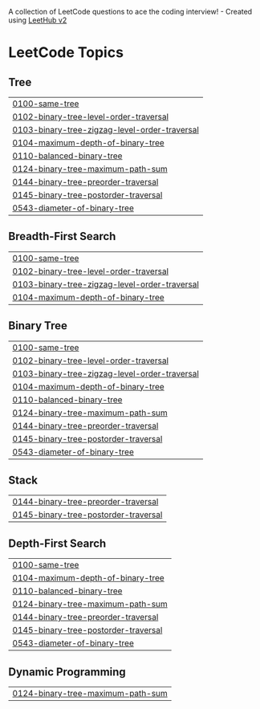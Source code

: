 A collection of LeetCode questions to ace the coding interview! - Created using [LeetHub v2](https://github.com/arunbhardwaj/LeetHub-2.0)
<!---LeetCode Topics Start-->
# LeetCode Topics
## Tree
|  |
| ------- |
| [0100-same-tree](https://github.com/shikhabhadoria/Shikha_DSA_Journey/tree/master/0100-same-tree) |🟢 Easy | ✅ First Attempt
| [0102-binary-tree-level-order-traversal](https://github.com/shikhabhadoria/Shikha_DSA_Journey/tree/master/0102-binary-tree-level-order-traversal) | 🔴 Hard | 🔄 Second Attempt
| [0103-binary-tree-zigzag-level-order-traversal](https://github.com/shikhabhadoria/Shikha_DSA_Journey/tree/master/0103-binary-tree-zigzag-level-order-traversal) |
| [0104-maximum-depth-of-binary-tree](https://github.com/shikhabhadoria/Shikha_DSA_Journey/tree/master/0104-maximum-depth-of-binary-tree) |
| [0110-balanced-binary-tree](https://github.com/shikhabhadoria/Shikha_DSA_Journey/tree/master/0110-balanced-binary-tree) |
| [0124-binary-tree-maximum-path-sum](https://github.com/shikhabhadoria/Shikha_DSA_Journey/tree/master/0124-binary-tree-maximum-path-sum) |
| [0144-binary-tree-preorder-traversal](https://github.com/shikhabhadoria/Shikha_DSA_Journey/tree/master/0144-binary-tree-preorder-traversal) |
| [0145-binary-tree-postorder-traversal](https://github.com/shikhabhadoria/Shikha_DSA_Journey/tree/master/0145-binary-tree-postorder-traversal) |
| [0543-diameter-of-binary-tree](https://github.com/shikhabhadoria/Shikha_DSA_Journey/tree/master/0543-diameter-of-binary-tree) |
## Breadth-First Search
|  |
| ------- |
| [0100-same-tree](https://github.com/shikhabhadoria/Shikha_DSA_Journey/tree/master/0100-same-tree) |
| [0102-binary-tree-level-order-traversal](https://github.com/shikhabhadoria/Shikha_DSA_Journey/tree/master/0102-binary-tree-level-order-traversal) |
| [0103-binary-tree-zigzag-level-order-traversal](https://github.com/shikhabhadoria/Shikha_DSA_Journey/tree/master/0103-binary-tree-zigzag-level-order-traversal) |
| [0104-maximum-depth-of-binary-tree](https://github.com/shikhabhadoria/Shikha_DSA_Journey/tree/master/0104-maximum-depth-of-binary-tree) |
## Binary Tree
|  |
| ------- |
| [0100-same-tree](https://github.com/shikhabhadoria/Shikha_DSA_Journey/tree/master/0100-same-tree) |
| [0102-binary-tree-level-order-traversal](https://github.com/shikhabhadoria/Shikha_DSA_Journey/tree/master/0102-binary-tree-level-order-traversal) |
| [0103-binary-tree-zigzag-level-order-traversal](https://github.com/shikhabhadoria/Shikha_DSA_Journey/tree/master/0103-binary-tree-zigzag-level-order-traversal) |
| [0104-maximum-depth-of-binary-tree](https://github.com/shikhabhadoria/Shikha_DSA_Journey/tree/master/0104-maximum-depth-of-binary-tree) |
| [0110-balanced-binary-tree](https://github.com/shikhabhadoria/Shikha_DSA_Journey/tree/master/0110-balanced-binary-tree) |
| [0124-binary-tree-maximum-path-sum](https://github.com/shikhabhadoria/Shikha_DSA_Journey/tree/master/0124-binary-tree-maximum-path-sum) |
| [0144-binary-tree-preorder-traversal](https://github.com/shikhabhadoria/Shikha_DSA_Journey/tree/master/0144-binary-tree-preorder-traversal) |
| [0145-binary-tree-postorder-traversal](https://github.com/shikhabhadoria/Shikha_DSA_Journey/tree/master/0145-binary-tree-postorder-traversal) |
| [0543-diameter-of-binary-tree](https://github.com/shikhabhadoria/Shikha_DSA_Journey/tree/master/0543-diameter-of-binary-tree) |
## Stack
|  |
| ------- |
| [0144-binary-tree-preorder-traversal](https://github.com/shikhabhadoria/Shikha_DSA_Journey/tree/master/0144-binary-tree-preorder-traversal) |
| [0145-binary-tree-postorder-traversal](https://github.com/shikhabhadoria/Shikha_DSA_Journey/tree/master/0145-binary-tree-postorder-traversal) |
## Depth-First Search
|  |
| ------- |
| [0100-same-tree](https://github.com/shikhabhadoria/Shikha_DSA_Journey/tree/master/0100-same-tree) |
| [0104-maximum-depth-of-binary-tree](https://github.com/shikhabhadoria/Shikha_DSA_Journey/tree/master/0104-maximum-depth-of-binary-tree) |
| [0110-balanced-binary-tree](https://github.com/shikhabhadoria/Shikha_DSA_Journey/tree/master/0110-balanced-binary-tree) |
| [0124-binary-tree-maximum-path-sum](https://github.com/shikhabhadoria/Shikha_DSA_Journey/tree/master/0124-binary-tree-maximum-path-sum) |
| [0144-binary-tree-preorder-traversal](https://github.com/shikhabhadoria/Shikha_DSA_Journey/tree/master/0144-binary-tree-preorder-traversal) |
| [0145-binary-tree-postorder-traversal](https://github.com/shikhabhadoria/Shikha_DSA_Journey/tree/master/0145-binary-tree-postorder-traversal) |
| [0543-diameter-of-binary-tree](https://github.com/shikhabhadoria/Shikha_DSA_Journey/tree/master/0543-diameter-of-binary-tree) |
## Dynamic Programming
|  |
| ------- |
| [0124-binary-tree-maximum-path-sum](https://github.com/shikhabhadoria/Shikha_DSA_Journey/tree/master/0124-binary-tree-maximum-path-sum) |
<!---LeetCode Topics End-->
